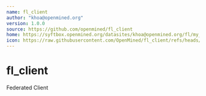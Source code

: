 ```yaml
---
name: fl_client
author: "khoa@openmined.org"
version: 1.0.0
source: https://github.com/openmined/fl_client
home: https://syftbox.openmined.org/datasites/khoa@openmined.org/fl/my_cool_fl_proj/
icon: https://raw.githubusercontent.com/OpenMined/fl_client/refs/heads/main/icon.png
---
```

# fl_client
Federated Client
